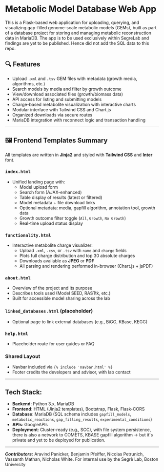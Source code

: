 # Metabolic Model Database Web App

This is a Flask-based web application for uploading, querying, and visualizing gap-filled genome-scale metabolic models (GEMs), built as part of a database project for storing and managing metabolic reconstruction data in MariaDB. The app is to be used exclusively within SegreLab and findings are yet to be published. Hence did not add the SQL data to this repo. 


## 🔍 Features

- Upload `.xml` and `.tsv` GEM files with metadata (growth media, algorithms, etc.)
- Search models by media and filter by growth outcome
- View/download associated files (growth/biomass data)
- API access for listing and submitting models
- Charge-based metabolite visualization with interactive charts
- Modular interface with Tailwind CSS and Chart.js
- Organized downloads via secure routes
- MariaDB integration with reconnect logic and transaction handling

---

## 🖼️ Frontend Templates Summary

All templates are written in **Jinja2** and styled with **Tailwind CSS** and **Inter** font.

### `index.html`
- Unified landing page with:
  - Model upload form
  - Search form (AJAX-enhanced)
  - Table display of results (latest or filtered)
  - Model metadata + file download links
  - Optional metadata: media, gapfill algorithm, annotation tool, growth data
  - Growth outcome filter toggle (`All`, `Growth`, `No Growth`)
  - Real-time upload status display

### `functionality.html`
- Interactive metabolite charge visualizer:
  - Upload `.xml`, `.csv`, or `.tsv` with `name` and `charge` fields
  - Plots full charge distribution and top 30 absolute charges
  - Downloads available as **JPEG** or **PDF**
  - All parsing and rendering performed in-browser (Chart.js + jsPDF)

### `about.html`
- Overview of the project and its purpose
- Describes tools used (Model SEED, RASTtk, etc.)
- Built for accessible model sharing across the lab

### `linked_databases.html` (placeholder)
- Optional page to link external databases (e.g., BiGG, KBase, KEGG)

### `help.html`
- Placeholder route for user guides or FAQ

### Shared Layout
- Navbar included via `{% include 'navbar.html' %}`
- Footer credits the developers and advisor, with lab contact

---

## Tech Stack:

- **Backend**: Python 3.x,  MariaDB
- **Frontend**: HTML (Jinja2 templates), Bootstrap, Flask, Flask-CORS
- **Database**: MariaDB (SQL schema includes `gapfill_models`, `metabolic_reactions`, `gap_filling_results`, `experimental_conditions`)
- **APIs**: GoogleAPIs
- **Deployment**: Cluster-ready (e.g., SCC), with file system persistence, there is also a network to COMETS, KBASE gapfill algorithm -> but it's private and yet to be deployed for publication. 

---

***Contributors:***
Aravind Panicker, Benjamin Pfeiffer, Nicolas Petrunich, Vassanth Mathan, Nicholas White.
For internal use by the Segrè Lab, Boston University
